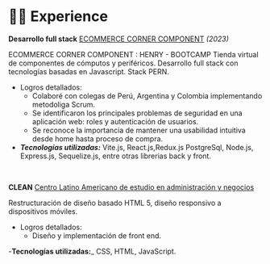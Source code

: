 # 👨‍💻 Experience


**Desarrollo full stack**  [ECOMMERCE CORNER COMPONENT](https://component-corner.vercel.app/) _(2023)_

ECOMMERCE CORNER COMPONENT :  HENRY - BOOTCAMP
Tienda virtual de componentes de cómputos y periféricos. Desarrollo full stack con
tecnologías basadas en Javascript. Stack PERN.
- Logros detallados:
  - Colaboré con colegas de Perú, Argentina y Colombia
    implementando metodoliga Scrum.   
  - Se identificaron los principales problemas de seguridad en una aplicación web: roles y autenticación de usuarios.
  - Se reconoce la importancia de mantener una usabilidad intuitiva desde home hasta proceso de compra.
- _**Tecnologías utilizadas:**_ Vite.js, React.js,Redux.js PostgreSql, Node.js, Express.js, Sequelize.js, entre otras librerias back y front.

&nbsp;

**CLEAN** [Centro Latino Americano de estudio en administración y negocios](http://cclean.github.io/)

Restructuración de diseño
basado HTML 5, diseño
responsivo a dispositivos
móviles. 
- Logros detallados:
  - Diseño y implementación de front end.
  
-**Tecnologías utilizadas:**_ CSS, HTML, JavaScript.
&nbsp;